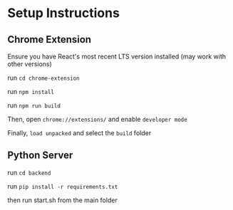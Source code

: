 # Setup Instructions

## Chrome Extension

Ensure you have React's most recent LTS version installed (may work with other versions)

run `cd chrome-extension`

run `npm install`

run `npm run build`

Then, open `chrome://extensions/` and enable `developer mode`

Finally, `load unpacked` and select the `build` folder

## Python Server

run `cd backend`

run `pip install -r requirements.txt`

then run start.sh from the main folder